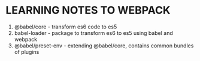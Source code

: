 # LEARNING NOTES TO WEBPACK

1. @babel/core - transform es6 code to es5
2. babel-loader - package to transform es6 to es5 using babel and webpack
3. @babel/preset-env - extending @babel/core, contains common bundles of plugins